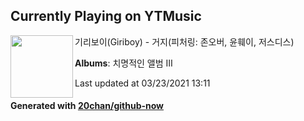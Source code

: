 ## Currently Playing on YTMusic

[<img align="left" width="100" src="https://lh3.googleusercontent.com/mDQU4srEIdCMRMVrDZ_X6OeyK4L1nKcs-Rd8a9CRj-vWKBGdu6K79x29q287xCK5NCf_34sPUWAD5otV">](https://music.youtube.com/watch?v=xAQrGnCyFIU)

기리보이(Giriboy) - 거지(피처링: 존오버, 윤훼이, 저스디스)

**Albums**: 치명적인 앨범 Ⅲ

Last updated at 03/23/2021 13:11

#### Generated with [20chan/github-now](https://github.com/20chan/github-now)


<!--
**20chan/20chan** is a ✨ _special_ ✨ repository because its `README.md` (this file) appears on your GitHub profile.

Here are some ideas to get you started:

- 🔭 I’m currently working on ...
- 🌱 I’m currently learning ...
- 👯 I’m looking to collaborate on ...
- 🤔 I’m looking for help with ...
- 💬 Ask me about ...
- 📫 How to reach me: ...
- 😄 Pronouns: ...
- ⚡ Fun fact: ...
-->
